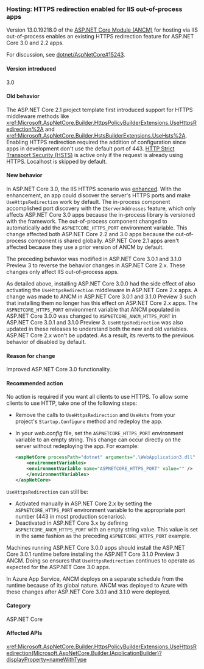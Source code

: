 ### Hosting: HTTPS redirection enabled for IIS out-of-process apps

Version 13.0.19218.0 of the [ASP.NET Core Module (ANCM)](/aspnet/core/host-and-deploy/aspnet-core-module) for hosting via IIS out-of-process enables an existing HTTPS redirection feature for ASP.NET Core 3.0 and 2.2 apps.

For discussion, see [dotnet/AspNetCore#15243](https://github.com/dotnet/AspNetCore/issues/15243).

#### Version introduced

3.0

#### Old behavior

The ASP.NET Core 2.1 project template first introduced support for HTTPS middleware methods like <xref:Microsoft.AspNetCore.Builder.HttpsPolicyBuilderExtensions.UseHttpsRedirection%2A> and <xref:Microsoft.AspNetCore.Builder.HstsBuilderExtensions.UseHsts%2A>. Enabling HTTPS redirection required the addition of configuration since apps in development don't use the default port of 443. [HTTP Strict Transport Security (HSTS)](https://cheatsheetseries.owasp.org/cheatsheets/HTTP_Strict_Transport_Security_Cheat_Sheet.html) is active only if the request is already using HTTPS. Localhost is skipped by default.

#### New behavior

In ASP.NET Core 3.0, the IIS HTTPS scenario was [enhanced](https://github.com/dotnet/AspNetCore/pull/4685). With the enhancement, an app could discover the server's HTTPS ports and make `UseHttpsRedirection` work by default. The in-process component accomplished port discovery with the `IServerAddresses` feature, which only affects ASP.NET Core 3.0 apps because the in-process library is versioned with the framework. The out-of-process component changed to automatically add the `ASPNETCORE_HTTPS_PORT` environment variable. This change affected both ASP.NET Core 2.2 and 3.0 apps because the out-of-process component is shared globally. ASP.NET Core 2.1 apps aren't affected because they use a prior version of ANCM by default.

The preceding behavior was modified in ASP.NET Core 3.0.1 and 3.1.0 Preview 3 to reverse the behavior changes in ASP.NET Core 2.x. These changes only affect IIS out-of-process apps.

As detailed above, installing ASP.NET Core 3.0.0 had the side effect of also activating the `UseHttpsRedirection` middleware in ASP.NET Core 2.x apps. A change was made to ANCM in ASP.NET Core 3.0.1 and 3.1.0 Preview 3 such that installing them no longer has this effect on ASP.NET Core 2.x apps. The `ASPNETCORE_HTTPS_PORT` environment variable that ANCM populated in ASP.NET Core 3.0.0 was changed to `ASPNETCORE_ANCM_HTTPS_PORT` in ASP.NET Core 3.0.1 and 3.1.0 Preview 3. `UseHttpsRedirection` was also updated in these releases to understand both the new and old variables. ASP.NET Core 2.x won't be updated. As a result, its reverts to the previous behavior of disabled by default.

#### Reason for change

Improved ASP.NET Core 3.0 functionality.

#### Recommended action

No action is required if you want all clients to use HTTPS. To allow some clients to use HTTP, take one of the following steps:

* Remove the calls to `UseHttpsRedirection` and `UseHsts` from your project's `Startup.Configure` method and redeploy the app.
* In your *web.config* file, set the `ASPNETCORE_HTTPS_PORT` environment variable to an empty string. This change can occur directly on the server without redeploying the app. For example:

    ```xml
    <aspNetCore processPath="dotnet" arguments=".\WebApplication3.dll" stdoutLogEnabled="false" stdoutLogFile="\\?\%home%\LogFiles\stdout" >
        <environmentVariables>
        <environmentVariable name="ASPNETCORE_HTTPS_PORT" value="" />
        </environmentVariables>
    </aspNetCore>
    ```

`UseHttpsRedirection` can still be:

* Activated manually in ASP.NET Core 2.x by setting the `ASPNETCORE_HTTPS_PORT` environment variable to the appropriate port number (443 in most production scenarios).
* Deactivated in ASP.NET Core 3.x by defining `ASPNETCORE_ANCM_HTTPS_PORT` with an empty string value. This value is set in the same fashion as the preceding `ASPNETCORE_HTTPS_PORT` example.

Machines running ASP.NET Core 3.0.0 apps should install the ASP.NET Core 3.0.1 runtime before installing the ASP.NET Core 3.1.0 Preview 3 ANCM. Doing so ensures that `UseHttpsRedirection` continues to operate as expected for the ASP.NET Core 3.0 apps.

In Azure App Service, ANCM deploys on a separate schedule from the runtime because of its global nature. ANCM was deployed to Azure with these changes after ASP.NET Core 3.0.1 and 3.1.0 were deployed.

#### Category

ASP.NET Core

#### Affected APIs

<xref:Microsoft.AspNetCore.Builder.HttpsPolicyBuilderExtensions.UseHttpsRedirection(Microsoft.AspNetCore.Builder.IApplicationBuilder)?displayProperty=nameWithType>

<!-- 

#### Affected APIs

`M:Microsoft.AspNetCore.Builder.HttpsPolicyBuilderExtensions.UseHttpsRedirection(Microsoft.AspNetCore.Builder.IApplicationBuilder)`

-->
